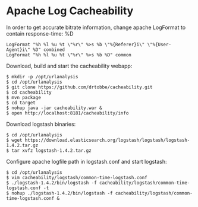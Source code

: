 Apache Log Cacheability
=======================

In order to get accurate bitrate information, change apache LogFormat to contain response-time: %D

    LogFormat "%h %l %u %t \"%r\" %>s %b \"%{Referer}i\" \"%{User-Agent}i\" %D" combined
    LogFormat "%h %l %u %t \"%r\" %>s %b %D" common

Download, build and start the cacheability webapp:

	$ mkdir -p /opt/urlanalysis
	$ cd /opt/urlanalysis
	$ git clone https://github.com/drtobbe/cacheability.git
	$ cd cacheability
	$ mvn package
	$ cd target
	$ nohup java -jar cacheability.war &
	$ open http://localhost:8181/cacheability/info

Download logstash binaries:

	$ cd /opt/urlanalysis
	$ wget https://download.elasticsearch.org/logstash/logstash/logstash-1.4.2.tar.gz
	$ tar xvfz logstash-1.4.2.tar.gz

Configure apache logfile path in logstash.conf and start logstash:
		
	$ cd /opt/urlanalysis
	$ vim cacheability/logstash/common-time-logstash.conf
	$ ./logstash-1.4.2/bin/logstash -f cacheability/logstash/common-time-logstash.conf -t
	$ nohup ./logstash-1.4.2/bin/logstash -f cacheability/logstash/common-time-logstash.conf &

